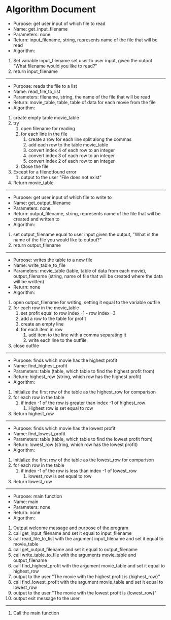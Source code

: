 # Algorithm Document

* Purpose: get user input of which file to read
* Name: get_input_filename
* Parameters: none
* Return: input_filename, string, represents name of the file that will be read
* Algorithm:
1. Set variable input_filename set user to user input, given the output "What filename would you like to read?"
2. return input_filename
-------------------------------
* Purpose: reads the file to a list
* Name: read_file_to_list
* Parameters: filename, string, the name of the file that will be read
* Return: movie_table, table, table of data for each movie from the file
* Algorithm:
1. create empty table movie_table
2. try
   1. open filename for reading
   2. for each line in the file
      1. create a row for each line split along the commas
      2. add each row to the table movie_table
      3. convert index 4 of each row to an integer
      4. convert index 3 of each row to an integer
      5. convert index 2 of each row to an integer
   3. Close the file
3. Except for a filenotfound error
   1. output to the user "File does not exist"
4. Return movie_table
------------------
* Purpose: get user input of which file to write to
* Name: get_output_filename
* Parameters: none
* Return: output_filename, string, represents name of the file that will be created and written to
* Algorithm:
1. set output_filename equal to user input given the output, "What is the name of the file you would like to output?"
2. return output_filename
-----------------
* Purpose: writes the table to a new file
* Name: write_table_to_file
* Parameters: movie_table (table, table of data from each movie), output_filename (string, name of file that will be created where the data will be written)
* Return: none
* Algorithm:
1. open output_filename for writing, setting it equal to the variable outfile
2. for each row in the movie_table
   1. set profit equal to row index -1 - row index -3
   2. add a row to the table for profit
   3. create an empty line
   4. for each item in row
      1. add item to the line with a comma separating it
      2. write each line to the outfile
3. close outfile
-----------------
* Purpose: finds which movie has the highest profit
* Name: find_highest_profit
* Parameters: table (table, which table to find the highest profit from)
* Return: highest_row (string, which row has the highest profit)
* Algorithm:
1. Initialize the first row of the table as the highest_row for comparison
2. for each row in the table
   1. if index -1 of the row is greater than index -1 of highest_row
      1. Highest row is set equal to row
3. Return highest_row
-----------------
* Purpose: finds which movie has the lowest profit
* Name: find_lowest_profit
* Parameters: table (table, which table to find the lowest profit from)
* Return: lowest_row (string, which row has the lowest profit)
* Algorithm:
1. Initialize the first row of the table as the lowest_row for comparison
2. for each row in the table
   1. if index -1 of the row is less than index -1 of lowest_row
      1. lowest_row is set equal to row
3. Return lowest_row
-----------------
* Purpose: main function
* Name: main
* Parameters: none
* Return: none
* Algorithm:
1. Output welcome message and purpose of the program
2. call get_input_filename and set it equal to input_filename
3. call read_file_to_list with the argument input_filename and set it equal to movie_table
4. call get_output_filename and set it equal to output_filename
5. call write_table_to_file with the arguments movie_table and output_filename
6. call find_highest_profit with the argument movie_table and set it equal to highest_row
7. output to the user "The movie with the highest profit is {highest_row}"
8. call find_lowest_profit with the argument movie_table and set it equal to lowest_row
9. output to the user "The movie with the lowest profit is {lowest_row}"
10. output exit message to the user
-----------------
1. Call the main function

